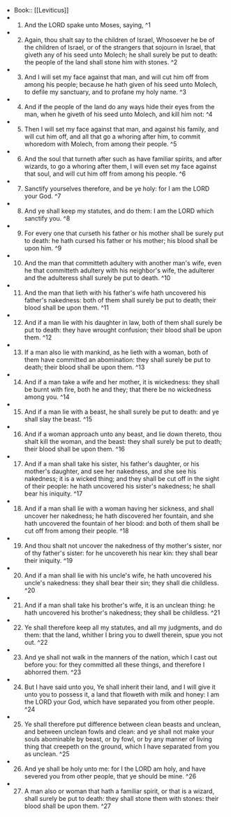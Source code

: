 - Book:: [[Leviticus]]
- 1. And the LORD spake unto Moses, saying, ^1
- 2. Again, thou shalt say to the children of Israel, Whosoever he be of the children of Israel, or of the strangers that sojourn in Israel, that giveth any of his seed unto Molech; he shall surely be put to death: the people of the land shall stone him with stones. ^2
- 3. And I will set my face against that man, and will cut him off from among his people; because he hath given of his seed unto Molech, to defile my sanctuary, and to profane my holy name. ^3
- 4. And if the people of the land do any ways hide their eyes from the man, when he giveth of his seed unto Molech, and kill him not: ^4
- 5. Then I will set my face against that man, and against his family, and will cut him off, and all that go a whoring after him, to commit whoredom with Molech, from among their people. ^5
- 6. And the soul that turneth after such as have familiar spirits, and after wizards, to go a whoring after them, I will even set my face against that soul, and will cut him off from among his people. ^6
- 7. Sanctify yourselves therefore, and be ye holy: for I am the LORD your God. ^7
- 8. And ye shall keep my statutes, and do them: I am the LORD which sanctify you. ^8
- 9. For every one that curseth his father or his mother shall be surely put to death: he hath cursed his father or his mother; his blood shall be upon him. ^9
- 10. And the man that committeth adultery with another man's wife, even he that committeth adultery with his neighbor's wife, the adulterer and the adulteress shall surely be put to death. ^10
- 11. And the man that lieth with his father's wife hath uncovered his father's nakedness: both of them shall surely be put to death; their blood shall be upon them. ^11
- 12. And if a man lie with his daughter in law, both of them shall surely be put to death: they have wrought confusion; their blood shall be upon them. ^12
- 13. If a man also lie with mankind, as he lieth with a woman, both of them have committed an abomination: they shall surely be put to death; their blood shall be upon them. ^13
- 14. And if a man take a wife and her mother, it is wickedness: they shall be burnt with fire, both he and they; that there be no wickedness among you. ^14
- 15. And if a man lie with a beast, he shall surely be put to death: and ye shall slay the beast. ^15
- 16. And if a woman approach unto any beast, and lie down thereto, thou shalt kill the woman, and the beast: they shall surely be put to death; their blood shall be upon them. ^16
- 17. And if a man shall take his sister, his father's daughter, or his mother's daughter, and see her nakedness, and she see his nakedness; it is a wicked thing; and they shall be cut off in the sight of their people: he hath uncovered his sister's nakedness; he shall bear his iniquity. ^17
- 18. And if a man shall lie with a woman having her sickness, and shall uncover her nakedness; he hath discovered her fountain, and she hath uncovered the fountain of her blood: and both of them shall be cut off from among their people. ^18
- 19. And thou shalt not uncover the nakedness of thy mother's sister, nor of thy father's sister: for he uncovereth his near kin: they shall bear their iniquity. ^19
- 20. And if a man shall lie with his uncle's wife, he hath uncovered his uncle's nakedness: they shall bear their sin; they shall die childless. ^20
- 21. And if a man shall take his brother's wife, it is an unclean thing: he hath uncovered his brother's nakedness; they shall be childless. ^21
- 22. Ye shall therefore keep all my statutes, and all my judgments, and do them: that the land, whither I bring you to dwell therein, spue you not out. ^22
- 23. And ye shall not walk in the manners of the nation, which I cast out before you: for they committed all these things, and therefore I abhorred them. ^23
- 24. But I have said unto you, Ye shall inherit their land, and I will give it unto you to possess it, a land that floweth with milk and honey: I am the LORD your God, which have separated you from other people. ^24
- 25. Ye shall therefore put difference between clean beasts and unclean, and between unclean fowls and clean: and ye shall not make your souls abominable by beast, or by fowl, or by any manner of living thing that creepeth on the ground, which I have separated from you as unclean. ^25
- 26. And ye shall be holy unto me: for I the LORD am holy, and have severed you from other people, that ye should be mine. ^26
- 27. A man also or woman that hath a familiar spirit, or that is a wizard, shall surely be put to death: they shall stone them with stones: their blood shall be upon them. ^27
